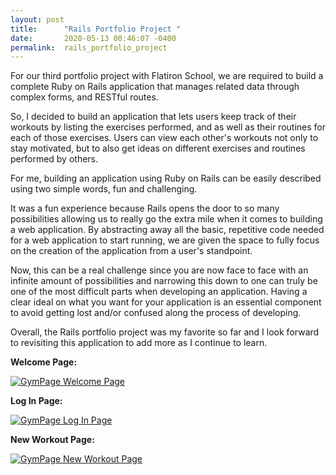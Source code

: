 ```yaml
---
layout: post
title:      "Rails Portfolio Project "
date:       2020-05-13 00:46:07 -0400
permalink:  rails_portfolio_project
---
```



For our third portfolio project with Flatiron School, we are required to build a complete Ruby on Rails application that manages related data through complex forms, and RESTful routes.

So, I decided to build an application that lets users keep track of their workouts by listing the exercises performed, and as well as their routines for each of those exercises. Users can view each other's workouts not only to stay motivated, but to also get ideas on different exercises and routines performed by others.

For me, building an application using Ruby on Rails can be easily described using two simple words, fun and challenging.

It was a fun experience because Rails opens the door to so many possibilities allowing us to really go the extra mile when it comes to building a web application. By abstracting away all the basic, repetitive code needed for a web application to start running, we are given the space to fully focus on the creation of the application from a user's standpoint.

Now, this can be a real challenge since you are now face to face with an infinite amount of possibilities and narrowing this down to one can truly be one of the most difficult parts when developing an application.  Having a clear ideal on what you want for your application is an essential component to avoid getting lost and/or confused along the process of developing.

Overall, the Rails portfolio project was my favorite so far and I look forward to revisiting this application to add more as I continue to learn.

**Welcome Page:**

<a href="https://imgur.com/e41b2pA.png"><img src="https://imgur.com/e41b2pA.png" title="GymPage Welcome Page" /></a>

**Log In Page:**

<a href="https://imgur.com/ofiRzuG.png"><img src="https://imgur.com/ofiRzuG.png" title="GymPage Log In Page" /></a>

**New Workout Page:**

<a href="https://imgur.com/2CaMbug.png"><img src="https://imgur.com/2CaMbug.png" title="GymPage New Workout Page" /></a>



